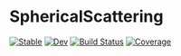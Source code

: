 # SphericalScattering

[![Stable](https://img.shields.io/badge/docs-stable-blue.svg)](https://HoBeZwe.github.io/SphericalScattering.jl/stable)
[![Dev](https://img.shields.io/badge/docs-dev-blue.svg)](https://HoBeZwe.github.io/SphericalScattering.jl/dev)
[![Build Status](https://travis-ci.com/HoBeZwe/SphericalScattering.jl.svg?branch=master)](https://travis-ci.com/HoBeZwe/SphericalScattering.jl)
[![Coverage](https://codecov.io/gh/HoBeZwe/SphericalScattering.jl/branch/master/graph/badge.svg)](https://codecov.io/gh/HoBeZwe/SphericalScattering.jl)

